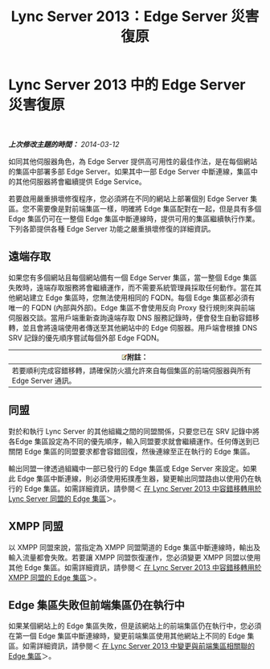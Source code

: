 ﻿---
title: Lync Server 2013：Edge Server 災害復原
TOCTitle: Edge Server 災害復原
ms:assetid: 05ec8d26-d167-4a6f-a966-a1f8873cf974
ms:mtpsurl: https://technet.microsoft.com/zh-tw/library/JJ687960(v=OCS.15)
ms:contentKeyID: 49889926
ms.date: 08/10/2015
mtps_version: v=OCS.15
ms.translationtype: HT
---

# Lync Server 2013 中的 Edge Server 災害復原

 

_**上次修改主題的時間：** 2014-03-12_

如同其他伺服器角色，為 Edge Server 提供高可用性的最佳作法，是在每個網站的集區中部署多部 Edge Server。如果其中一部 Edge Server 中斷連線，集區中的其他伺服器將會繼續提供 Edge Service。

若要啟用嚴重損壞修復程序，您必須將在不同的網站上部署個別 Edge Server 集區。您不需要像是對前端集區一樣，明確將 Edge 集區配對在一起，但是具有多個 Edge 集區仍可在一整個 Edge 集區中斷連線時，提供可用的集區繼續執行作業。下列各節提供各種 Edge Server 功能之嚴重損壞修復的詳細資訊。

## 遠端存取

如果您有多個網站且每個網站備有一個 Edge Server 集區，當一整個 Edge 集區失敗時，遠端存取服務將會繼續運作，而不需要系統管理員採取任何動作。當在其他網站建立 Edge 集區時，您無法使用相同的 FQDN。每個 Edge 集區都必須有唯一的 FQDN (內部與外部)。Edge 集區不會使用反向 Proxy 發行規則來與前端伺服器交談。當用戶端重新查詢遠端存取 DNS 服務記錄時，便會發生自動容錯移轉，並且會將遠端使用者傳送至其他網站中的 Edge 伺服器。用戶端會根據 DNS SRV 記錄的優先順序嘗試每個外部 Edge FQDN。

<table>
<thead>
<tr class="header">
<th><img src="images/Gg398811.note(OCS.15).gif" title="note" alt="note" />附註：</th>
</tr>
</thead>
<tbody>
<tr class="odd">
<td>若要順利完成容錯移轉，請確保防火牆允許來自每個集區的前端伺服器與所有 Edge Server 通訊。</td>
</tr>
</tbody>
</table>


## 同盟

對於和執行 Lync Server 的其他組織之間的同盟關係，只要您已在 SRV 記錄中將各Edge 集區設定為不同的優先順序，輸入同盟要求就會繼續運作。任何傳送到已關閉 Edge 集區的同盟要求都會容錯回復，然後連線至正在執行的 Edge 集區。

輸出同盟一律透過組織中一部已發行的 Edge 集區或 Edge Server 來設定。如果此 Edge 集區中斷連線，則必須使用拓撲產生器，變更輸出同盟路由以使用仍在執行的 Edge 集區。如需詳細資訊，請參閱＜ [在 Lync Server 2013 中容錯移轉用於 Lync Server 同盟的 Edge 集區](lync-server-2013-failing-over-the-edge-pool-used-for-lync-server-federation.md)＞。

## XMPP 同盟

以 XMPP 同盟來說，當指定為 XMPP 同盟閘道的 Edge 集區中斷連線時，輸出及輸入流量都會失敗。若要讓 XMPP 同盟恢復運作，您必須變更 XMPP 同盟以使用其他 Edge 集區。如需詳細資訊，請參閱＜ [在 Lync Server 2013 中容錯移轉用於 XMPP 同盟的 Edge 集區](lync-server-2013-failing-over-the-edge-pool-used-for-xmpp-federation.md)＞。

## Edge 集區失敗但前端集區仍在執行中

如果某個網站上的 Edge 集區失敗，但是該網站上的前端集區仍在執行中，您必須在第一個 Edge 集區中斷連線時，變更前端集區使用其他網站上不同的 Edge 集區。如需詳細資訊，請參閱＜ [在 Lync Server 2013 中變更與前端集區相關聯的 Edge 集區](lync-server-2013-changing-the-edge-pool-associated-with-a-front-end-pool.md)＞。

